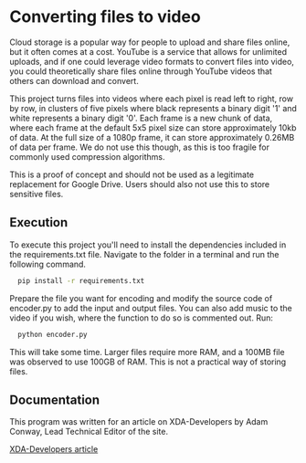
# Converting files to video
Cloud storage is a popular way for people to upload and share files online, but it often comes at a cost. YouTube is a service that allows for unlimited uploads, and if one could leverage video formats to convert files into video, you could theoretically share files online through YouTube videos that others can download and convert.

This project turns files into videos where each pixel is read left to right, row by row, in clusters of five pixels where black represents a binary digit '1' and white represents a binary digit '0'. Each frame is a new chunk of data, where each frame at the default 5x5 pixel size can store approximately 10kb of data. At the full size of a 1080p frame, it can store approximately 0.26MB of data per frame. We do not use this though, as this is too fragile for commonly used compression algorithms.

This is a proof of concept and should not be used as a legitimate replacement for Google Drive. Users should also not use this to store sensitive files.


## Execution

To execute this project you'll need to install the dependencies included in the requirements.txt file. Navigate to the folder in a terminal and run the following command.

```bash
  pip install -r requirements.txt
```

Prepare the file you want for encoding and modify the source code of encoder.py to add the input and output files. You can also add music to the video if you wish, where the function to do so is commented out. Run:

```bash
  python encoder.py
```

This will take some time. Larger files require more RAM, and a 100MB file was observed to use 100GB of RAM. This is not a practical way of storing files.

## Documentation
This program was written for an article on XDA-Developers by Adam Conway, Lead Technical Editor of the site.

[XDA-Developers article](https://www.xda-developers.com/youtube-as-storage-data-to-video/)

